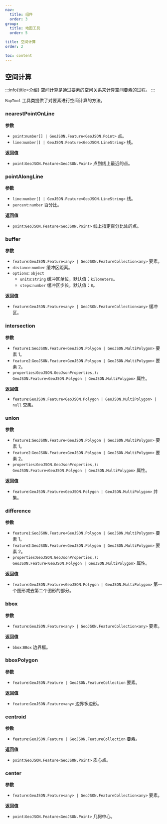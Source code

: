 ```yaml
---
nav:
  title: 组件
  order: 3
group:
  title: 地图工具
  order: 5

title: 空间计算
order: 2

toc: content
---
```


## 空间计算

:::info{title=介绍}
空间计算是通过要素的空间关系来计算空间要素的过程。
:::

`MapTool` 工具类提供了对要素进行空间计算的方法。

### nearestPointOnLine

**参数**

- `point`:`number[] | GeoJSON.Feature<GeoJSON.Point>` 点。
- `line`:`number[] | GeoJSON.Feature<GeoJSON.LineString>` 线。

**返回值**

- `point`:`GeoJSON.Feature<GeoJSON.Point>` 点到线上最近的点。

<code src="../examples/spatialCalculation/demo1.tsx" compact="true" ></code>

### pointAlongLine

**参数**

- `line`:`number[] | GeoJSON.Feature<GeoJSON.LineString>` 线。
- `percent`:`number` 百分比。

**返回值**

- `point`:`GeoJSON.Feature<GeoJSON.Point>` 线上指定百分比处的点。

<code src="../examples/spatialCalculation/demo2.tsx" compact="true" ></code>

### buffer

**参数**

- `feature`:`GeoJSON.Feature<any> | GeoJSON.FeatureCollection<any>` 要素。
- `distance`:`number` 缓冲区距离。
- `options`: `object`
  - `units`:`string` 缓冲区单位，默认值：`kilometers`。
  - `steps`:`number` 缓冲区步长，默认值：`8`。

**返回值**

- `feature`:`GeoJSON.Feature<any> | GeoJSON.FeatureCollection<any>` 缓冲区。

<code src="../examples/spatialCalculation/demo3.tsx" compact="true"  ></code>

### intersection

**参数**

- `feature1`:`GeoJSON.Feature<GeoJSON.Polygon | GeoJSON.MultiPolygon>` 要素 1。
- `feature2`:`GeoJSON.Feature<GeoJSON.Polygon | GeoJSON.MultiPolygon>` 要素 2。
- `properties`:`GeoJSON.GeoJsonProperties,): GeoJSON.Feature<GeoJSON.Polygon | GeoJSON.MultiPolygon>` 属性。

**返回值**

- `feature`:`GeoJSON.Feature<GeoJSON.Polygon | GeoJSON.MultiPolygon> | null` 交集。

<code src="../examples/spatialCalculation/demo4.tsx" compact="true"  ></code>

### union

**参数**

- `feature1`:`GeoJSON.Feature<GeoJSON.Polygon | GeoJSON.MultiPolygon>` 要素 1。
- `feature2`:`GeoJSON.Feature<GeoJSON.Polygon | GeoJSON.MultiPolygon>` 要素 2。
- `properties`:`GeoJSON.GeoJsonProperties,): GeoJSON.Feature<GeoJSON.Polygon | GeoJSON.MultiPolygon>` 属性。

**返回值**

- `feature`:`GeoJSON.Feature<GeoJSON.Polygon | GeoJSON.MultiPolygon>` 并集。

<code src="../examples/spatialCalculation/demo5.tsx" compact="true"  ></code>

### difference

**参数**

- `feature1`:`GeoJSON.Feature<GeoJSON.Polygon | GeoJSON.MultiPolygon>` 要素 1。
- `feature2`:`GeoJSON.Feature<GeoJSON.Polygon | GeoJSON.MultiPolygon>` 要素 2。
- `properties`:`GeoJSON.GeoJsonProperties,): GeoJSON.Feature<GeoJSON.Polygon | GeoJSON.MultiPolygon>` 属性。

**返回值**

- `feature`:`GeoJSON.Feature<GeoJSON.Polygon | GeoJSON.MultiPolygon>` 第一个图形减去第二个图形的部分。

<code src="../examples/spatialCalculation/demo6.tsx" compact="true"  ></code>

### bbox

**参数**

- `feature`:`GeoJSON.Feature<any> | GeoJSON.FeatureCollection<any>` 要素。

**返回值**

- `bbox`:`BBox` 边界框。

<code src="../examples/spatialCalculation/demo7.tsx" compact="true" ></code>

### bboxPolygon

**参数**

- `feature`:`GeoJSON.Feature | GeoJSON.FeatureCollection` 要素。

**返回值**

- `feature`:`GeoJSON.Feature<any>` 边界多边形。

<code src="../examples/spatialCalculation/demo8.tsx" compact="true"  ></code>

### centroid

**参数**

- `feature`:`GeoJSON.Feature | GeoJSON.FeatureCollection` 要素。

**返回值**

- `point`:`GeoJSON.Feature<GeoJSON.Point>` 质心点。

<code src="../examples/spatialCalculation/demo9.tsx" compact="true"  ></code>

### center

**参数**

- `feature`:`GeoJSON.Feature<any> | GeoJSON.FeatureCollection<any>` 要素。

**返回值**

- `point`:`GeoJSON.Feature<GeoJSON.Point>` 几何中心。

<code src="../examples/spatialCalculation/demo10.tsx" compact="true"  ></code>
